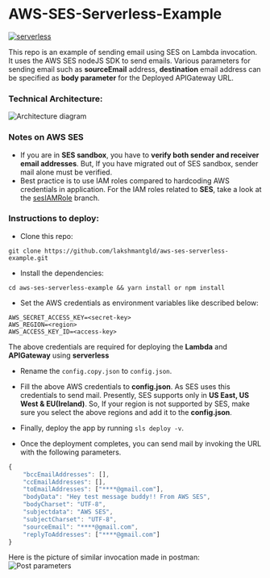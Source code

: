 AWS-SES-Serverless-Example
============================

[![serverless](https://img.shields.io/badge/serverless-v1.10.1-yellow.svg)](http://www.serverless.com)

This repo is an example of sending email using SES on Lambda invocation. It uses the AWS SES nodeJS SDK to send emails. Various parameters for sending email such as **sourceEmail** address, **destination** email address can be specified as **body parameter** for the Deployed APIGateway URL.

### Technical Architecture:
![Architecture diagram](https://raw.githubusercontent.com/lakshmantgld/aws-ses-serverless-example/master/readmeFiles/architecture.png)

### Notes on AWS SES
- If you are in **SES sandbox**, you have to **verify both sender and receiver email addresses**. But, If you have migrated out of SES sandbox, sender mail alone must be verified.
- Best practice is to use IAM roles compared to hardcoding AWS credentials in application. For the IAM roles related to **SES**, take a look at the [sesIAMRole](https://github.com/lakshmantgld/aws-ses-serverless-example/tree/sesIAMRole) branch.

### Instructions to deploy:
- Clone this repo:
```
git clone https://github.com/lakshmantgld/aws-ses-serverless-example.git
```

- Install the dependencies:
```
cd aws-ses-serverless-example && yarn install or npm install
```

- Set the AWS credentials as environment variables like described below:
```
AWS_SECRET_ACCESS_KEY=<secret-key>
AWS_REGION=<region>
AWS_ACCESS_KEY_ID=<access-key>
```
The above credentials are required for deploying the **Lambda** and **APIGateway** using **serverless**

- Rename the ```config.copy.json``` to ```config.json```.

- Fill the above AWS credentials to **config.json**. As SES uses this credentials to send mail. Presently, SES supports only in **US East, US West & EU(Ireland)**. So, If your region is not supported by SES, make sure you select the above regions and add it to the **config.json**.

- Finally, deploy the app by running ```sls deploy -v```.

- Once the deployment completes, you can send mail by invoking the URL with the following parameters.

```js
{
	"bccEmailAddresses": [],
	"ccEmailAddresses": [],
	"toEmailAddresses": ["****@gmail.com"],
	"bodyData": "Hey test message buddy!! From AWS SES",
	"bodyCharset": "UTF-8",
	"subjectdata": "AWS SES",
	"subjectCharset": "UTF-8",
	"sourceEmail": "****@gmail.com",
	"replyToAddresses": ["****@gmail.com"]
}
```

Here is the picture of similar invocation made in postman:
![Post parameters](https://raw.githubusercontent.com/lakshmantgld/aws-ses-serverless-example/master/readmeFiles/postmanScreenshot.png)
